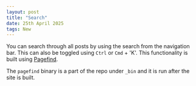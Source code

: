 ```yaml
---
layout: post
title: "Search"
date: 25th April 2025
tags: New
---
```


You can search through all posts by using the search from the navigation bar. This can also be toggled using `Ctrl` or `Cmd` + 'K'. This functionality is built using [Pagefind](https://pagefind.app).

The `pagefind` binary is a part of the repo under `_bin` and it is run after the site is built.
